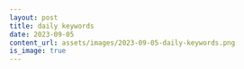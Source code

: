 ```yaml
---
layout: post
title: daily keywords
date: 2023-09-05
content_url: assets/images/2023-09-05-daily-keywords.png
is_image: true
---
```

